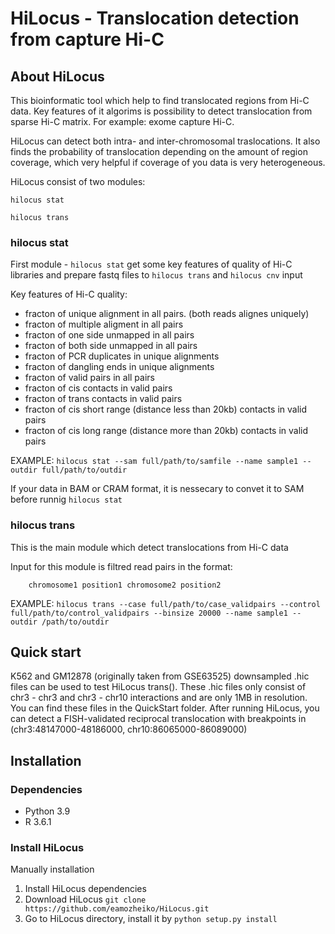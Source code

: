 # HiLocus - Translocation detection from capture Hi-C

## About HiLocus

This bioinformatic tool which help to find translocated regions from Hi-C data.
Key features of it algorims is possibility to detect translocation from sparse Hi-C matrix. For example: exome capture Hi-C.

HiLocus can detect both intra- and inter-chromosomal traslocations. It also finds the probability of translocation depending on the amount of region coverage, which very helpful if coverage of you data is very heterogeneous.

HiLocus consist of two modules:
```
hilocus stat

hilocus trans

```

### hilocus stat

First module - ```hilocus stat``` get some key features of quality of Hi-C libraries and prepare fastq files to ```hilocus trans``` and ```hilocus cnv``` input

Key features of Hi-C quality:

- fracton of unique alignment in all pairs. (both reads alignes uniquely)
- fracton of multiple aligment in all pairs
- fracton of one side unmapped in all pairs
- fracton of both side unmapped in all pairs
- fracton of PCR duplicates in unique alignments
- fracton of dangling ends in unique alignments
- fracton of valid pairs in all pairs
- fracton of cis contacts in valid pairs
- fracton of trans contacts in valid pairs
- fracton of cis short range (distance less than 20kb) contacts in valid pairs
- fracton of cis long range (distance more than 20kb) contacts in valid pairs

EXAMPLE: ```hilocus stat --sam full/path/to/samfile --name sample1 --outdir full/path/to/outdir```

If your data in BAM or CRAM format, it is nessecary to convet it to SAM before runnig ```hilocus stat```

### hilocus trans

This is the main module which detect translocations from Hi-C data

Input for this module is filtred read pairs in the format:

```
    chromosome1 position1 chromosome2 position2
```

EXAMPLE: ```hilocus trans --case full/path/to/case_validpairs --control full/path/to/control_validpairs --binsize 20000 --name sample1 --outdir /path/to/outdir```

## Quick start

K562 and GM12878 (originally taken from GSE63525) downsampled .hic files can be used to test HiLocus trans(). These .hic files only consist of chr3 - chr3 and chr3 - chr10 interactions and are only 1MB in resolution. You can find these files in the QuickStart folder. After running HiLocus, you can detect a FISH-validated reciprocal translocation with breakpoints in (chr3:48147000-48186000, chr10:86065000-86089000)

## Installation

### Dependencies

- Python 3.9
- R 3.6.1

### Install HiLocus
Manually installation 

1. Install HiLocus dependencies
2. Download HiLocus ```git clone https://github.com/eamozheiko/HiLocus.git```
3. Go to HiLocus directory, install it by ```python setup.py install```






